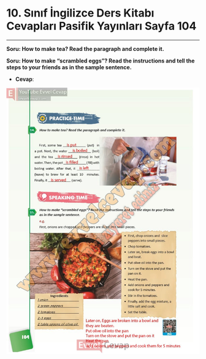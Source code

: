# 10. Sınıf İngilizce Ders Kitabı Cevapları Pasifik Yayınları Sayfa 104

---

**Soru: How to make tea? Read the paragraph and complete it.**

**Soru: How to make “scrambled eggs”? Read the instructions and tell the steps to your friends as in the sample sentence.**

-   **Cevap**:

![Image 1](./image_1.jpg)